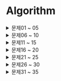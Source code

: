 # Algorithm

<details>
<summary>문제01 ~ 05</summary>
<h3>문제01 (210428)</h3>
숫자들로 이루어진 배열 numList와 임의의 값 target을 인자로 받아<br/>
배열에서 두 수를 뽑아 그 합이 target이 되도록 하는 수들의 index를 담은 배열 numsIndex를 return 하는 함수를 만들어라.

<a href='https://github.com/MGanom/Algorithm/blob/main/%EB%AC%B8%EC%A0%9C01~10/%EB%AC%B8%EC%A0%9C01.md'>풀이</a>

<h3>문제02 (210430)</h3>
type이 number이고 정수인 num을 인자로 받아, 이를 뒤집어서 return 하는 함수를 만들어라.

<a href='https://github.com/MGanom/Algorithm/blob/main/%EB%AC%B8%EC%A0%9C01~10/%EB%AC%B8%EC%A0%9C02.md'>풀이</a>

<h3>문제03 (210520)</h3>
단어들이 담긴 배열 strs에 대해 배열 안의 단어들 간 공통된 시작 문자를 반환하는 함수 sameStart를 만들어라.

<a href='https://github.com/MGanom/Algorithm/blob/main/%EB%AC%B8%EC%A0%9C01~10/%EB%AC%B8%EC%A0%9C03.md'>풀이</a>

<h3>문제04 (210520)</h3>
1~3999 사이의 로마자 rom을 인자로 받아 그것을 아라비아 숫자로 반환해주는 함수를 만들어라.

<a href='https://github.com/MGanom/Algorithm/blob/main/%EB%AC%B8%EC%A0%9C01~10/%EB%AC%B8%EC%A0%9C04.md'>풀이</a>

<h3>문제05 (210521)</h3>
숫자로 이루어진 배열 nums를 인자로 받아 배열 내에서 과반수가 넘는 요소를 반환하는 함수 majority를 만들어라.

<a href='https://github.com/MGanom/Algorithm/blob/main/%EB%AC%B8%EC%A0%9C01~10/%EB%AC%B8%EC%A0%9C05.md'>풀이</a>
</details>

<details>
<summary>문제06 ~ 10</summary>
<h3>문제06 (210524)</h3>
여러 괄호들로 이루어진 string 인자 brac에 대하여 brac이 유효한 표현인지를 판별하는 함수 bracket을 만들어라.

<a href='https://github.com/MGanom/Algorithm/blob/main/%EB%AC%B8%EC%A0%9C01~10/%EB%AC%B8%EC%A0%9C06.md'>풀이</a>

<h3>문제07 (210525)</h3>
숫자로 이루어진 배열 nums와 임의의 수 mode를 인자로 받아<br/>
nums 배열 안에서 가장 자주 등장한 숫자를 mode의 개수만큼 return하는 함수를 만들어라.

<a href='https://github.com/MGanom/Algorithm/blob/main/%EB%AC%B8%EC%A0%9C01~10/%EB%AC%B8%EC%A0%9C07.md'>풀이</a>

<h3>문제08 (210526)</h3>
string으로 이루어진 복소수(complex number)인 input1과 input2를 인자로 받아<br/>
두 수를 곱한 값을 반환하는 함수를 만들어라.

<a href='https://github.com/MGanom/Algorithm/blob/main/%EB%AC%B8%EC%A0%9C01~10/%EB%AC%B8%EC%A0%9C08.md'>풀이</a>

<h3>문제09 (210527)</h3>
2021 KAKAO BLIND RECRUITMENT - 신규 아이디 추천 <br/>

https://programmers.co.kr/learn/courses/30/lessons/72410

<a href='https://github.com/MGanom/Algorithm/blob/main/%EB%AC%B8%EC%A0%9C01~10/%EB%AC%B8%EC%A0%9C09.md'>풀이</a>

<h3>문제10 (210528)</h3>
정수 배열 numbers가 주어집니다. <br/>
numbers에서 서로 다른 인덱스에 있는 두 개의 수를 뽑아 더해서 만들 수 있는 모든 수를<br/>
배열에 오름차순으로 담아 return 하도록 solution 함수를 완성해주세요.

<a href='https://github.com/MGanom/Algorithm/blob/main/%EB%AC%B8%EC%A0%9C01~10/%EB%AC%B8%EC%A0%9C10.md'>풀이</a>
</details>  

<details>
<summary>문제11 ~ 15</summary>
<h3>문제11 (210531)</h3>
양수로 이루어진 그리드를 인자로 받아<br/>
상단 왼쪽에서 시작하여, 하단 오른쪽까지 가는 길의 요소를 다 더했을 때,<br/>
가장 작은 합을 return하는 pathfind 함수를 만들어라.

<a href='https://github.com/MGanom/Algorithm/blob/main/%EB%AC%B8%EC%A0%9C11~20/%EB%AC%B8%EC%A0%9C11.md'>풀이</a>

<h3>문제12 (210601)</h3>
양수 num을 인자로 받아 이진법으로 변환했을 때<br/>
연속으로 이어지는 0의 갯수가 가장 큰 값을 return하는 함수를 만들어라.

<a href='https://github.com/MGanom/Algorithm/blob/main/%EB%AC%B8%EC%A0%9C11~20/%EB%AC%B8%EC%A0%9C12.md'>풀이</a>

<h3>문제13 (210602)</h3>
배열 nums를 인자로 받아 버블정렬 알고리즘으로 배열을 정렬해주는 함수를 만들어라.<br/>

<a href='https://github.com/MGanom/Algorithm/blob/main/%EB%AC%B8%EC%A0%9C11~20/%EB%AC%B8%EC%A0%9C13.md'>풀이</a>

<h3>문제14 (210603)</h3>
문자열 str을 인자로 받아, 이를 재귀함수를 통해 뒤집어 return 하는 함수를 만들어라.

<a href='https://github.com/MGanom/Algorithm/blob/main/%EB%AC%B8%EC%A0%9C11~20/%EB%AC%B8%EC%A0%9C14.md'>풀이</a>

<h3>문제15 (210607)</h3>
linkedList를 만들 수 있는 MyLinkedList class를 만들어라.

<a href='https://github.com/MGanom/Algorithm/blob/main/%EB%AC%B8%EC%A0%9C11~20/%EB%AC%B8%EC%A0%9C15.md'>풀이</a>
</details>

<details>
<summary>문제16 ~ 20</summary>
<h3>문제16 (210608)</h3>
2019 KAKAO BLIND RECRUITMENT - 오픈채팅방 <br />

https://programmers.co.kr/learn/courses/30/lessons/42888

<a href='https://github.com/MGanom/Algorithm/blob/main/%EB%AC%B8%EC%A0%9C11~20/%EB%AC%B8%EC%A0%9C16.md'>풀이</a>

<h3>문제17 (210609 ~ 210612) </h3>
2021 KAKAO BLIND RECRUITMENT - 순위 검색 <br />

https://programmers.co.kr/learn/courses/30/lessons/72412<br />
210609: 풀이 중  
216012: 정확성 풀이완료, 효율성 관련 refactoring 필요

<a href='https://github.com/MGanom/Algorithm/blob/main/%EB%AC%B8%EC%A0%9C11~20/%EB%AC%B8%EC%A0%9C17.md'>풀이</a>

<h3>문제18 (210614) </h3>
2019 카카오 개발자 겨울 인턴십 (튜플) <br />

https://programmers.co.kr/learn/courses/30/lessons/64065

<a href='https://github.com/MGanom/Algorithm/blob/main/%EB%AC%B8%EC%A0%9C11~20/%EB%AC%B8%EC%A0%9C18.md'>풀이</a>

<h3>문제19 (210616) </h3>
프로그래머스 코딩테스트 연습 - 위장 <br />

https://programmers.co.kr/learn/courses/30/lessons/42578

<a href='https://github.com/MGanom/Algorithm/blob/main/%EB%AC%B8%EC%A0%9C11~20/%EB%AC%B8%EC%A0%9C19.md'>풀이</a>

<h3>문제20 (210619) </h3>
2019 KAKAO BLIND RECRUITMENT - 실패율<br />

https://programmers.co.kr/learn/courses/30/lessons/42889

<a href='https://github.com/MGanom/Algorithm/blob/main/%EB%AC%B8%EC%A0%9C11~20/%EB%AC%B8%EC%A0%9C20.md'>풀이</a>
</details>

<details>
<summary>문제21 ~ 25</summary>
<h3>문제21 (210621) </h3>
2020 카카오 인턴십 - 키패드 누르기 <br />

https://programmers.co.kr/learn/courses/30/lessons/67256

<a href='https://github.com/MGanom/Algorithm/blob/main/%EB%AC%B8%EC%A0%9C21~30/%EB%AC%B8%EC%A0%9C21.md'>풀이</a>

<h3>문제22 (210622) </h3>
2020 KAKAO BLIND RECRUITMENT - 문자열 압축 <br />

https://programmers.co.kr/learn/courses/30/lessons/60057

<a href='https://github.com/MGanom/Algorithm/blob/main/%EB%AC%B8%EC%A0%9C21~30/%EB%AC%B8%EC%A0%9C22.md'>풀이</a>

<h3>문제23 (210623 ~ 210624)</h3>
2020 KAKAO BLIND RECRUITMENT - 괄호 변환 <br />

https://programmers.co.kr/learn/courses/30/lessons/60058 <br />
210623 ~: 풀이 중 <br />
210624: 풀이 완료

<a href='https://github.com/MGanom/Algorithm/blob/main/%EB%AC%B8%EC%A0%9C21~30/%EB%AC%B8%EC%A0%9C23.md'>풀이</a>

<h3>문제24 (210624)</h3>
2018 KAKAO BLIND RECRUITMENT - [1차] 뉴스 클러스터링 <br />

https://programmers.co.kr/learn/courses/30/lessons/17677

<a href='https://github.com/MGanom/Algorithm/blob/main/%EB%AC%B8%EC%A0%9C21~30/%EB%AC%B8%EC%A0%9C24.md'>풀이</a>

<h3>문제25 (210625)</h3>
2020 카카오 인턴십 - 수식 최대화 <br />

https://programmers.co.kr/learn/courses/30/lessons/67257

<a href='https://github.com/MGanom/Algorithm/blob/main/%EB%AC%B8%EC%A0%9C21~30/%EB%AC%B8%EC%A0%9C25.md'>풀이</a>
</details>

<details>
<summary>문제26 ~ 30</summary>
<h3>문제26 (210628)</h3>
2018 KAKAO BLIND RECRUITMENT - [3차] 방금그곡 <br />

https://programmers.co.kr/learn/courses/30/lessons/17683

<a href='https://github.com/MGanom/Algorithm/blob/main/%EB%AC%B8%EC%A0%9C21~30/%EB%AC%B8%EC%A0%9C26.md'>풀이</a>

<h3>문제27 (210629)</h3>
2018 KAKAO BLIND RECRUITMENT - [3차] 파일명 정렬 <br />

https://programmers.co.kr/learn/courses/30/lessons/17686

<a href='https://github.com/MGanom/Algorithm/blob/main/%EB%AC%B8%EC%A0%9C21~30/%EB%AC%B8%EC%A0%9C27.md'>풀이</a>

<h3>문제28 (210701)</h3>
2018 KAKAO BLIND RECRUITMENT -[3차] 압축 <br />

https://programmers.co.kr/learn/courses/30/lessons/17684

<a href='https://github.com/MGanom/Algorithm/blob/main/%EB%AC%B8%EC%A0%9C21~30/%EB%AC%B8%EC%A0%9C28.md'>풀이</a>

<h3>문제29 (210702 ~ 210705)</h3>
2018 KAKAO BLIND RECRUITMENT - [1차] 프렌즈4블록 <br />

https://programmers.co.kr/learn/courses/30/lessons/17679 <br />
210702 ~: 풀이 중 <br />
210705: 풀이 완료

<a href='https://github.com/MGanom/Algorithm/blob/main/%EB%AC%B8%EC%A0%9C21~30/%EB%AC%B8%EC%A0%9C29.md'>풀이</a>

<h3>문제30 (210707 ~ 210714)</h3>
2019 KAKAO BLIND RECRUITMENT - 후보키 <br />

https://programmers.co.kr/learn/courses/30/lessons/42890 <br />
210707 ~: 풀이 중 <br />
210714: 풀이 완료

<a href='https://github.com/MGanom/Algorithm/blob/main/%EB%AC%B8%EC%A0%9C21~30/%EB%AC%B8%EC%A0%9C30.md'>풀이</a>
</details>

<details>
<summary>문제31 ~ 35</summary>
<h3>문제31 (210715)</h3>
2021 카카오 채용연계형 인턴십 - 거리두기 확인하기 <br />

https://programmers.co.kr/learn/courses/30/lessons/81302

<a href='https://github.com/MGanom/Algorithm/blob/main/%EB%AC%B8%EC%A0%9C31~40/%EB%AC%B8%EC%A0%9C31.md'>풀이</a>

<h3>문제32 (210716)</h3>
2018 KAKAO BLIND RECRUITMENT - [3차] n진수 게임 <br />

https://programmers.co.kr/learn/courses/30/lessons/17687

<a href='https://github.com/MGanom/Algorithm/blob/main/%EB%AC%B8%EC%A0%9C31~40/%EB%AC%B8%EC%A0%9C32.md'>풀이</a>

<h3>문제33 (210720)</h3>
2021 KAKAO BLIND RECRUITMENT - 메뉴 리뉴얼 <br />

https://programmers.co.kr/learn/courses/30/lessons/72411

<a href='https://github.com/MGanom/Algorithm/blob/main/%EB%AC%B8%EC%A0%9C31~40/%EB%AC%B8%EC%A0%9C33.md'>풀이</a>

<h3>문제34 (210722 ~ 210726)</h3>
2020 KAKAO BLIND RECRUITMENT - 자물쇠와 열쇠  
  
https://programmers.co.kr/learn/courses/30/lessons/60059  
210722 ~: 풀이 중  
210726: 풀이 완료
  
<a href='https://github.com/MGanom/Algorithm/blob/main/%EB%AC%B8%EC%A0%9C31~40/%EB%AC%B8%EC%A0%9C34.md'>풀이</a>
  
  
<h3>문제35 (210728)</h3>

2018 KAKAO BLIND RECRUITMENT - [1차] 추석 트래픽  
https://programmers.co.kr/learn/courses/30/lessons/17676  
210728 ~: 풀이 중  
210729: 풀이 완료
  
<a href='https://github.com/MGanom/Algorithm/blob/main/%EB%AC%B8%EC%A0%9C31~40/%EB%AC%B8%EC%A0%9C35.md'>풀이</a>

</details>
